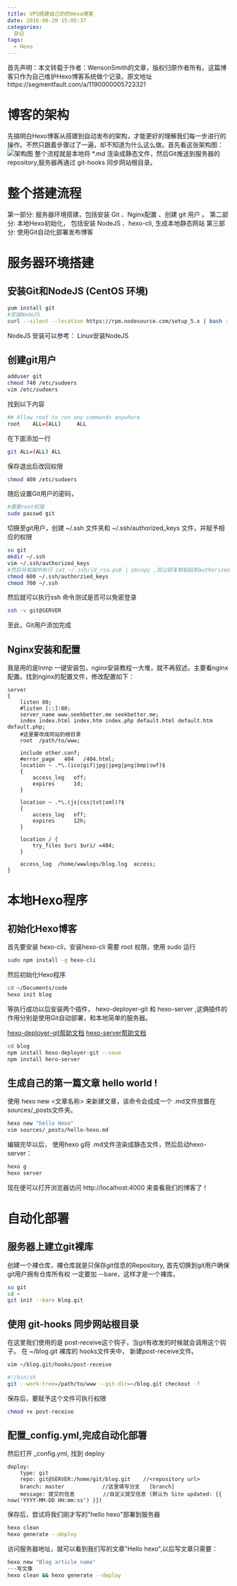 ```yaml
---
title: VPS搭建自己的的Hexo博客
date: 2016-06-20 15:05:37
categories:
  杂记
tags:
  - Hexo
---
```

首先声明：本文转载于作者：WensonSmith的文章，版权归原作者所有。这篇博客只作为自己维护Hexo博客系统做个记录。原文地址https://segmentfault.com/a/1190000005723321

# 博客的架构
先搞明白Hexo博客从搭建到自动发布的架构，才能更好的理解我们每一步进行的操作。不然只跟着步骤过了一遍，却不知道为什么这么做。首先看这张架构图：
![架构图](https://sfault-image.b0.upaiyun.com/194/667/194667281-5760cfced0e4f_articlex)
整个流程就是本地将 *.md 渲染成静态文件，然后Git推送到服务器的repository,服务器再通过 git-hooks 同步网站根目录。

# 整个搭建流程
第一部分: 服务器环境搭建，包括安装 Git 、Nginx配置 、创建 git 用户 。
第二部分: 本地Hexo初始化， 包括安装 NodeJS 、hexo-cli, 生成本地静态网站
第三部分: 使用Git自动化部署发布博客

# 服务器环境搭建
## 安装Git和NodeJS (CentOS 环境)
```sh
yum install git
#安装NodeJS
curl --silent --location https://rpm.nodesource.com/setup_5.x | bash -
```
NodeJS 安装可以参考： Linux安装NodeJS

## 创建git用户
```sh
adduser git
chmod 740 /etc/sudoers
vim /etc/sudoers
```
找到以下内容
```sh
## Allow root to run any commands anywhere
root    ALL=(ALL)     ALL
```
在下面添加一行
```sh
git ALL=(ALL) ALL
```
保存退出后改回权限
```sh
chmod 400 /etc/sudoers
```
随后设置Git用户的密码，
```sh
#需要root权限
sudo passwd git
```
切换至git用户，创建 ~/.ssh 文件夹和 ~/.ssh/authorized_keys 文件，并赋予相应的权限
```sh
su git
mkdir ~/.ssh
vim ~/.ssh/authorized_keys
#然后将电脑中执行 cat ~/.ssh/id_rsa.pub | pbcopy ,将公钥复制粘贴到authorized_keys
chmod 600 ~/.ssh/authorzied_keys
chmod 700 ~/.ssh
```
然后就可以执行ssh 命令测试是否可以免密登录
```sh
ssh -v git@SERVER
```
至此，Git用户添加完成

## Nginx安装和配置
我是用的是lnmp 一键安装包，nginx安装教程一大堆，就不再叙述。主要看nginx配置。找到nginx的配置文件，修改配置如下：
```
server
{
    listen 80;
    #listen [::]:80;
    server_name www.seekbetter.me seekbetter.me;
    index index.html index.htm index.php default.html default.htm default.php;
    #这里要改成网站的根目录
    root  /path/to/www;  

    include other.conf;
    #error_page   404   /404.html;
    location ~ .*\.(ico|gif|jpg|jpeg|png|bmp|swf)$
    {
        access_log   off;
        expires      1d;
    }

    location ~ .*\.(js|css|txt|xml)?$
    {
        access_log   off;
        expires      12h;
    }

    location / {
        try_files $uri $uri/ =404;
    }

    access_log  /home/wwwlogs/blog.log  access;
}
```

# 本地Hexo程序
## 初始化Hexo博客
首先要安装 hexo-cli，安装hexo-cli 需要 root 权限，使用 sudo 运行
```sh
sudo npm install -g hexo-cli
```
然后初始化Hexo程序
```sh
cd ~/Documents/code
hexo init blog
```
等执行成功以后安装两个插件， hexo-deployer-git 和 hexo-server ,这俩插件的作用分别是使用Git自动部署，和本地简单的服务器。

[hexo-deployer-git帮助文档](https://github.com/hexojs/hexo-deployer-git)
[hexo-server帮助文档](https://hexo.io/zh-cn/docs/server.html)
```sh
cd blog
npm install hexo-deployer-git --save
npm install hero-server
```
## 生成自己的第一篇文章 hello world !
使用 hexo new <文章名称> 来新建文章，该命令会成成一个 .md文件放置在 sources/_posts文件夹。
```sh
hexo new "hello Hexo"
vim sources/_posts/hello-hexo.md
```
编辑完毕以后， 使用hexo g将 .md文件渲染成静态文件，然后启动hexo-server：
```sh
hexo g
hexo server
```
现在便可以打开浏览器访问 http://localhost:4000 来查看我们的博客了！

# 自动化部署
## 服务器上建立git裸库
创建一个裸仓库，裸仓库就是只保存git信息的Repository, 首先切换到git用户确保git用户拥有仓库所有权
一定要加 --bare，这样才是一个裸库。
```sh
su git
cd ~
git init --bare blog.git
```

## 使用 git-hooks 同步网站根目录
在这里我们使用的是 post-receive这个钩子，当git有收发的时候就会调用这个钩子。 在 ~/blog.git 裸库的 hooks文件夹中，
新建post-receive文件。
```sh
vim ~/blog.git/hooks/post-receive

#!/bin/sh
git --work-tree=/path/to/www --git-dir=~/blog.git checkout -f
```
保存后，要赋予这个文件可执行权限
```sh
chmod +x post-receive
```
## 配置_config.yml,完成自动化部署
然后打开 _config.yml, 找到 deploy
```
deploy:
    type: git
    repo: git@SERVER:/home/git/blog.git    //<repository url>
    branch: master            //这里填写分支   [branch]
    message: 提交的信息         //自定义提交信息 (默认为 Site updated: {{ now('YYYY-MM-DD HH:mm:ss') }})
```
保存后，尝试将我们刚才写的"hello hexo"部署到服务器
```sh
hexo clean
hexo generate --deploy
```
访问服务器地址，就可以看到我们写的文章"Hello hexo",以后写文章只需要：
```sh
hexo new "Blog article name"
···写文章
hexo clean && hexo generate --deploy
```